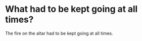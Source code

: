 # What had to be kept going at all times?

The fire on the altar had to be kept going at all times.
